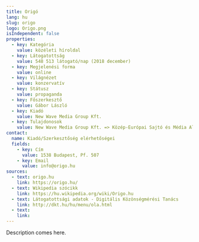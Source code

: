 ```yaml
---
title: Origó
lang: hu
slug: origo
logo: Origo.png
isIndependent: false
properties:
  - key: Kategória
    value: közéleti híroldal
  - key: Látogatottság
    value: 548 513 látogató/nap (2018 december)
  - key: Megjelenési forma
    value: online
  - key: Világnézet
    value: konzervatív
  - key: Státusz
    value: propaganda
  - key: Főszerkesztő
    value: Gábor László
  - key: Kiadó
    value: New Wave Media Group Kft.
  - key: Tulajdonosok
    value: New Wave Media Group Kft. => Közép-Európai Sajtó és Média Alapítvány
contact:
  name: Kiadó/Szerkesztőség elérhetőségei
  fields:
    - key: Cím
      value: 1538 Budapest, Pf. 507 
    - key: Email
      value: info@origo.hu
sources:
  - text: origo.hu
    link: https://origo.hu/
  - text: Wikipedia szócikk
    link: https://hu.wikipedia.org/wiki/Origo.hu
  - text: Látogatottsági adatok - Digitális Közönségmérési Tanács
    link: http://dkt.hu/hu/menu/ola.html
  - text: 
    link: 
---
```


Description comes here.